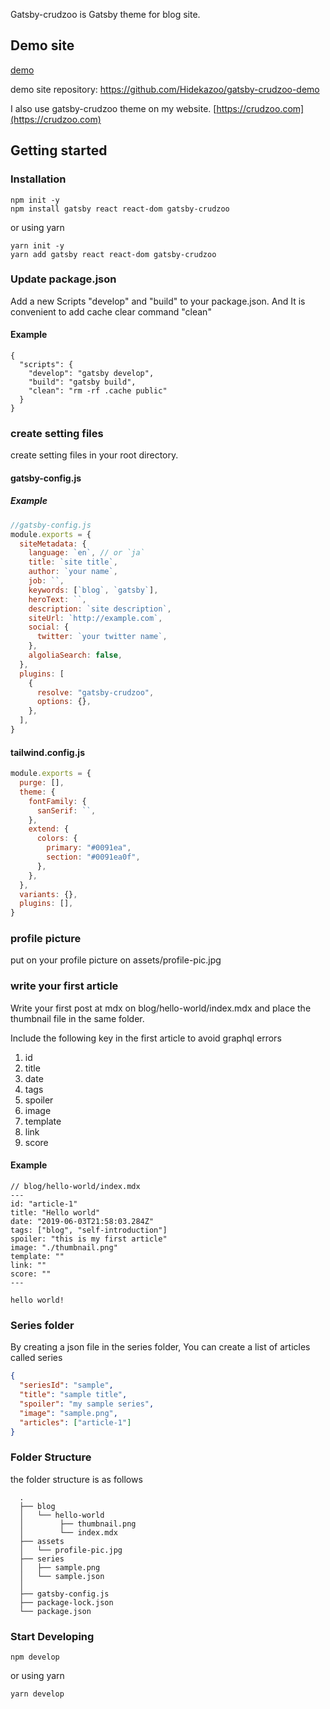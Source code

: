 Gatsby-crudzoo is Gatsby theme for blog site.

## Demo site

[demo](https://sharp-pike-0a4ab7.netlify.com/)

demo site repository: https://github.com/Hidekazoo/gatsby-crudzoo-demo

I also use gatsby-crudzoo theme on my website.
[https://crudzoo.com](https://crudzoo.com)

## Getting started

### Installation

```
npm init -y
npm install gatsby react react-dom gatsby-crudzoo
```

or using yarn

```
yarn init -y
yarn add gatsby react react-dom gatsby-crudzoo
```

### Update package.json

Add a new Scripts "develop" and "build" to your package.json. And It is convenient to add cache clear command "clean"

#### Example

```
{
  "scripts": {
    "develop": "gatsby develop",
    "build": "gatsby build",
    "clean": "rm -rf .cache public"
  }
}
```

### create setting files

create setting files in your root directory.

#### gatsby-config.js

##### Example

```javascript
//gatsby-config.js
module.exports = {
  siteMetadata: {
    language: `en`, // or `ja`
    title: `site title`,
    author: `your name`,
    job: ``,
    keywords: [`blog`, `gatsby`],
    heroText: ``,
    description: `site description`,
    siteUrl: `http://example.com`,
    social: {
      twitter: `your twitter name`,
    },
    algoliaSearch: false,
  },
  plugins: [
    {
      resolve: "gatsby-crudzoo",
      options: {},
    },
  ],
}
```

#### tailwind.config.js

```javascript
module.exports = {
  purge: [],
  theme: {
    fontFamily: {
      sanSerif: ``,
    },
    extend: {
      colors: {
        primary: "#0091ea",
        section: "#0091ea0f",
      },
    },
  },
  variants: {},
  plugins: [],
}
```

### profile picture

put on your profile picture on assets/profile-pic.jpg

### write your first article

Write your first post at mdx on blog/hello-world/index.mdx and place the thumbnail file in the same folder.

Include the following key in the first article to avoid graphql errors

1. id
1. title
1. date
1. tags
1. spoiler
1. image
1. template
1. link
1. score

#### Example

```
// blog/hello-world/index.mdx
---
id: "article-1"
title: "Hello world"
date: "2019-06-03T21:58:03.284Z"
tags: ["blog", "self-introduction"]
spoiler: "this is my first article"
image: "./thumbnail.png"
template: ""
link: ""
score: ""
---

hello world!
```

### Series folder

By creating a json file in the series folder, You can create a list of articles called series

```json
{
  "seriesId": "sample",
  "title": "sample title",
  "spoiler": "my sample series",
  "image": "sample.png",
  "articles": ["article-1"]
}
```

### Folder Structure

the folder structure is as follows

```
  .
  ├── blog
  │   └── hello-world
  │        ├── thumbnail.png
  │        └── index.mdx
  ├── assets
  │   └── profile-pic.jpg
  ├── series
  │   ├── sample.png
  │   └── sample.json
  │
  ├── gatsby-config.js
  ├── package-lock.json
  └── package.json
```

### Start Developing

```
npm develop
```

or using yarn

```
yarn develop
```
